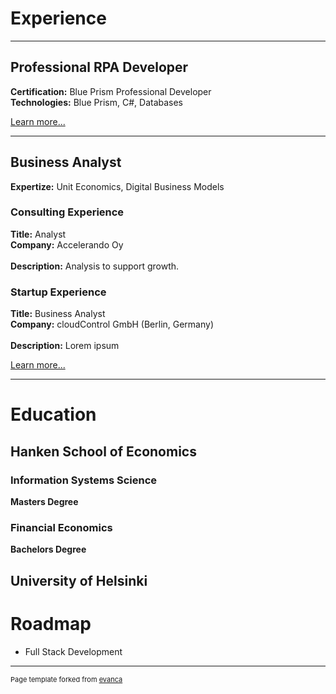 # Experience

---

## Professional RPA Developer
**Certification:** Blue Prism Professional Developer<br>
**Technologies:** Blue Prism, C#, Databases

[Learn more...](/rpadeveloper)

---

## Business Analyst

**Expertize:** Unit Economics, Digital Business Models

### Consulting Experience
**Title:** Analyst<br>
**Company:** Accelerando Oy<br>
<br>
**Description:** Analysis to support growth.

### Startup Experience
**Title:** Business Analyst<br>
**Company:** cloudControl GmbH (Berlin, Germany)<br>
<br>
**Description:** Lorem ipsum

[Learn more...](/businessanalyst)

---

# Education

## Hanken School of Economics

### Information Systems Science
**Masters Degree**

### Financial Economics
**Bachelors Degree**

## University of Helsinki

# Roadmap

- Full Stack Development



---
<p style="font-size:11px">Page template forked from <a href="https://github.com/evanca/quick-portfolio">evanca</a></p>
<!-- Remove above link if you don't want to attibute -->
